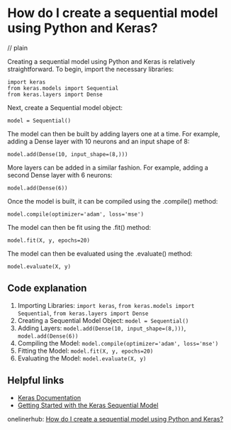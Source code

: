 # How do I create a sequential model using Python and Keras?
// plain

Creating a sequential model using Python and Keras is relatively straightforward. To begin, import the necessary libraries:

```
import keras
from keras.models import Sequential
from keras.layers import Dense
```

Next, create a Sequential model object:

```
model = Sequential()
```

The model can then be built by adding layers one at a time. For example, adding a Dense layer with 10 neurons and an input shape of 8:

```
model.add(Dense(10, input_shape=(8,)))
```

More layers can be added in a similar fashion. For example, adding a second Dense layer with 6 neurons:

```
model.add(Dense(6))
```

Once the model is built, it can be compiled using the .compile() method:

```
model.compile(optimizer='adam', loss='mse')
```

The model can then be fit using the .fit() method:

```
model.fit(X, y, epochs=20)
```

The model can then be evaluated using the .evaluate() method:

```
model.evaluate(X, y)
```

## Code explanation


1. Importing Libraries: `import keras`, `from keras.models import Sequential`, `from keras.layers import Dense`
2. Creating a Sequential Model Object: `model = Sequential()`
3. Adding Layers: `model.add(Dense(10, input_shape=(8,)))`, `model.add(Dense(6))`
4. Compiling the Model: `model.compile(optimizer='adam', loss='mse')`
5. Fitting the Model: `model.fit(X, y, epochs=20)`
6. Evaluating the Model: `model.evaluate(X, y)`

## Helpful links

- [Keras Documentation](https://keras.io/)
- [Getting Started with the Keras Sequential Model](https://machinelearningmastery.com/getting-started-with-the-keras-sequential-model/)

onelinerhub: [How do I create a sequential model using Python and Keras?](https://onelinerhub.com/python-keras/how-do-i-create-a-sequential-model-using-python-and-keras)